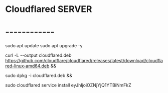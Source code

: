 
# Cloudflared SERVER
# ------------

sudo apt update
sudo apt upgrade -y

curl -L --output cloudflared.deb https://github.com/cloudflare/cloudflared/releases/latest/download/cloudflared-linux-amd64.deb && 

sudo dpkg -i cloudflared.deb && 

sudo cloudflared service install eyJhIjoiOZNjYjQ1YTBiNmFkZ